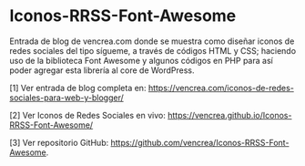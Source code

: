 # Iconos-RRSS-Font-Awesome
Entrada de blog de vencrea.com donde se muestra como diseñar iconos de redes sociales del tipo sígueme, a través de códigos HTML y CSS; haciendo uso de la biblioteca Font Awesome y algunos códigos en PHP para así poder agregar esta librería al core de WordPress.

[1] Ver entrada de blog completa en: https://vencrea.com/iconos-de-redes-sociales-para-web-y-blogger/

[2] Ver Iconos de Redes Sociales en vivo: https://vencrea.github.io/Iconos-RRSS-Font-Awesome/

[3] Ver repositorio GitHub: https://github.com/vencrea/Iconos-RRSS-Font-Awesome.